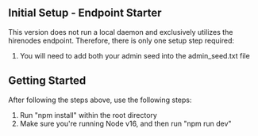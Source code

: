 ## Initial Setup - Endpoint Starter

This version does not run a local daemon and exclusively utilizes the hirenodes endpoint. Therefore, there is only one setup step required:

1. You will need to add both your admin seed into the admin_seed.txt file

## Getting Started

After following the steps above, use the following steps:

1. Run "npm install" within the root directory
2. Make sure you're running Node v16, and then run "npm run dev"


